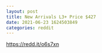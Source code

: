 ```yaml
--- 
layout: post 
title: New Arrivals L3+ Price $427 
date: 2021-06-23 1624503849 
categories: reddit 
--- 
```

https://redd.it/o6s7xn
